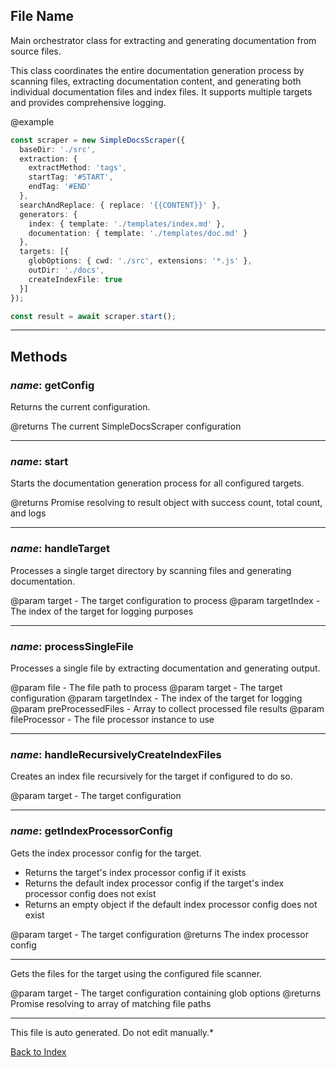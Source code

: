 ## File Name


 Main orchestrator class for extracting and generating documentation from source files.

 This class coordinates the entire documentation generation process by scanning files,
 extracting documentation content, and generating both individual documentation files
 and index files. It supports multiple targets and provides comprehensive logging.

 @example
 ```typescript
 const scraper = new SimpleDocsScraper({
   baseDir: './src',
   extraction: {
     extractMethod: 'tags',
     startTag: '#START',
     endTag: '#END'
   },
   searchAndReplace: { replace: '{{CONTENT}}' },
   generators: {
     index: { template: './templates/index.md' },
     documentation: { template: './templates/doc.md' }
   },
   targets: [{
     globOptions: { cwd: './src', extensions: '*.js' },
     outDir: './docs',
     createIndexFile: true
   }]
 });

 const result = await scraper.start();
 ```
 

---

## Methods

### *name*: getConfig

 Returns the current configuration.

 @returns The current SimpleDocsScraper configuration
 

---

### *name*: start

 Starts the documentation generation process for all configured targets.

 @returns Promise resolving to result object with success count, total count, and logs
 

---

### *name*: handleTarget

 Processes a single target directory by scanning files and generating documentation.

 @param target - The target configuration to process
 @param targetIndex - The index of the target for logging purposes
 

---

### *name*: processSingleFile

 Processes a single file by extracting documentation and generating output.

 @param file - The file path to process
 @param target - The target configuration
 @param targetIndex - The index of the target for logging
 @param preProcessedFiles - Array to collect processed file results
 @param fileProcessor - The file processor instance to use
 

---

### *name*: handleRecursivelyCreateIndexFiles

 Creates an index file recursively for the target if configured to do so.

 @param target - The target configuration
 

---

### *name*: getIndexProcessorConfig

 Gets the index processor config for the target.
 - Returns the target's index processor config if it exists
 - Returns the default index processor config if the target's index processor config does not exist
 - Returns an empty object if the default index processor config does not exist

 @param target - The target configuration
 @returns The index processor config
 

---


 Gets the files for the target using the configured file scanner.

 @param target - The target configuration containing glob options
 @returns Promise resolving to array of matching file paths
 

---

This file is auto generated. Do not edit manually.*

[Back to Index](./index.md)